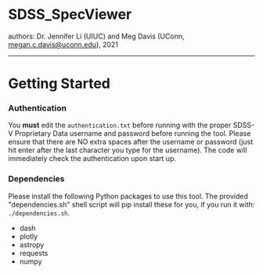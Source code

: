 # SDSS_SpecViewer
authors: Dr. Jennifer Li (UIUC) and Meg Davis (UConn, megan.c.davis@uconn.edu), 2021

---
# Getting Started

### Authentication

You **must** edit the `authentication.txt` before running with the proper SDSS-V Proprietary Data username and password before running the tool. Please ensure that there are NO extra spaces after the username or password (just hit enter after the last character you type for the username). The code will immediately check the authentication upon start up. 

### Dependencies
Please install the following Python packages to use this tool. The provided "dependencies.sh" shell script will pip install these for you, if you run it with: `./dependencies.sh`.
-  dash
-  plotly
-  astropy
-  requests
-  numpy

